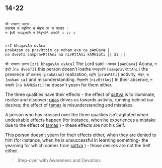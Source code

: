 ## 14-22


```shloka-sa

श्री भगवान् उवाच -
प्रकाशम् च प्रवृत्तिम् च मोहम् एव च पान्डव ।
न द्वेष्टी सम्प्रवृत्तानि न निवृत्तानि कांक्षति ॥ २२ ॥

```
```shloka-sa-hk

zrI bhagavAn uvAca -
prakAzam ca pravRttim ca moham eva ca pAnDava |
na dveSTI sampravRttAni na nivRttAni kAMkSati || 22 ||

```
`श्री भगवान् उवाच` `[zrI bhagavAn uvAca]` The Lord said –
`पान्डव` `[pAnDava]` Arjuna, `न द्वेष्टी` `[na dveSTI]` this person doesn’t loathe `सम्प्रवृत्तानि` `[sampravRttAni]` the presence of `प्रकाशम्` `[prakAzam]` realization, `प्रवृत्ति` `[pravRtti]` activity, `मोहम् च` `[moham ca]` and misunderstanding. `निवृत्तानि` `[nivRttAni]` In their absence, `न कांक्षति` `[na kAMkSati]` he doesn't yearn for them either.

<a name='satva_rajas_tamas_effects'></a>
The three qualities have their effects - the effect of 
[sattva](14-6.md#sattva)
 is to illuminate, realize and discover; 
[rajas](14-7.md#rajas)
 drives us towards avtivity, running behind our desires; the effect of 
[tamas](14-8.md#tamas)
 is misunderstanding and mistakes. 

A person who has crossed over the three qualities isn’t agitated when undesirable effects happen (for instance, when he experiences a mistake due to the effect of 
[tamas](14-8.md#tamas)
) - these effects are not his Self. 

This person doesn’t yearn for their effects either, when they are denied to him (for instance, when he is unsuccessful in learning something- the yearning for which comes from 
[sattva](14-6.md#sattva)
) - those desires are not the Self either.



<a name='applopener_195'></a>
> Step-over with Awareness and Devotion.



